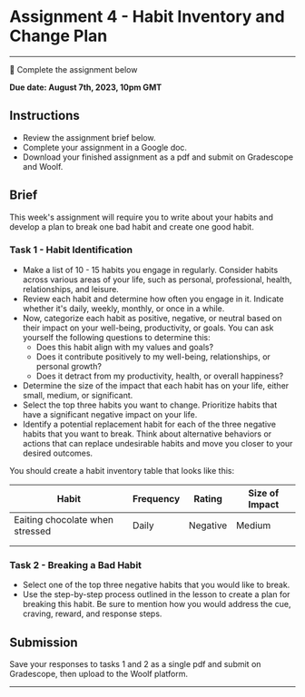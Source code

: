 # Assignment 4 - Habit Inventory and Change Plan

---

<aside>

📝 Complete the assignment below

</aside>

**Due date: August 7th, 2023, 10pm GMT**

## Instructions

- Review the assignment brief below.
- Complete your assignment in a Google doc.
- Download your finished assignment as a pdf and submit on Gradescope and Woolf.

## Brief

This week's assignment will require you to write about your habits and develop a plan to break one bad habit and create one good habit.

### Task 1 - Habit Identification

- Make a list of 10 - 15 habits you engage in regularly. Consider habits across various areas of your life, such as personal, professional, health, relationships, and leisure.
- Review each habit and determine how often you engage in it. Indicate whether it's daily, weekly, monthly, or once in a while.
- Now, categorize each habit as positive, negative, or neutral based on their impact on your well-being, productivity, or goals. You can ask yourself the following questions to determine this:
  - Does this habit align with my values and goals?
  - Does it contribute positively to my well-being, relationships, or personal growth?
  - Does it detract from my productivity, health, or overall happiness?
- Determine the size of the impact that each habit has on your life, either small, medium, or significant.
- Select the top three habits you want to change. Prioritize habits that have a significant negative impact on your life.
- Identify a potential replacement habit for each of the three negative habits that you want to break. Think about alternative behaviors or actions that can replace undesirable habits and move you closer to your desired outcomes.

You should create a habit inventory table that looks like this:

| Habit | Frequency | Rating | Size of Impact |
| -- | -- | -- | -- |
| Eaiting chocolate when stressed | Daily | Negative | Medium |
|  |  |  |  |
|  |  |  |  |

### Task 2 - Breaking a Bad Habit

- Select one of the top three negative habits that you would like to break. 
- Use the step-by-step process outlined in the lesson to create a plan for breaking this habit. Be sure to mention how you would address the cue, craving, reward, and response steps.


## Submission

Save your responses to tasks 1 and 2 as a single pdf and submit on Gradescope, then upload to the Woolf platform.

---
